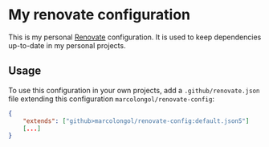 # My renovate configuration

This is my personal [Renovate](https://renovatebot.com/) configuration. It is used to keep dependencies up-to-date in my personal projects.

## Usage

To use this configuration in your own projects, add a `.github/renovate.json` file extending this configuration `marcolongol/renovate-config`:

```json
{
    "extends": ["github>marcolongol/renovate-config:default.json5"]
    [...]
}
```
